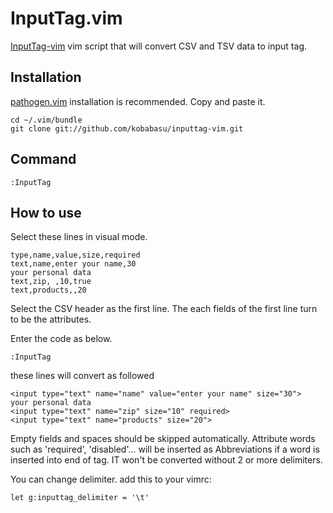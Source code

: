 InputTag.vim
============

[InputTag-vim](https://github.com/kobabasu/inputtag-vim) vim script that will convert CSV and TSV data to input tag.

Installation
------------

[pathogen.vim](https://github.com/tpope/vim-pathogen) installation is recommended.
Copy and paste it.

    cd ~/.vim/bundle
    git clone git://github.com/kobabasu/inputtag-vim.git


Command
-----

    :InputTag

How to use
-----

Select these lines in visual mode.

    type,name,value,size,required
    text,name,enter your name,30
    your personal data
    text,zip, ,10,true
    text,products,,20

Select the CSV header as the first line.
The each fields of the first line turn to be the attributes.

Enter the code as below.

    :InputTag

these lines will convert as followed

    <input type="text" name="name" value="enter your name" size="30">
    your personal data
    <input type="text" name="zip" size="10" required>
    <input type="text" name="products" size="20">

Empty fields and spaces should be skipped automatically.
Attribute words such as 'required', 'disabled'... will be inserted as Abbreviations if a word is inserted into end of tag.
IT won't be converted without 2 or more delimiters.

You can change delimiter. add this to your vimrc:

    let g:inputtag_delimiter = '\t'
